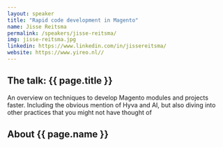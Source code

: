```yaml
---
layout: speaker
title: "Rapid code development in Magento"
name: Jisse Reitsma
permalink: /speakers/jisse-reitsma/
img: jisse-reitsma.jpg
linkedin: https://www.linkedin.com/in/jissereitsma/
website: https://www.yireo.nl//
---
```


## The talk: {{ page.title }}

<p>An overview on techniques to develop Magento modules and projects faster. Including the obvious mention of Hyva and AI, but also diving into other practices that you might not have thought of</p>

## About {{ page.name }}

<p></p>

